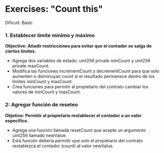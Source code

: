 # Exercises: "Count this"
  
Dificult: Basic

### 1. Establecer límite mínimo y máximo
**Objective: Añadir restricciones para evitar que el contador se salga de ciertos límites.**

- Agrega dos variables de estado: uint256 private minCount y uint256 private maxCount.
- Modifica las funciones incrementCount y decrementCount para que solo aumenten o disminuyan count si el resultado permanece dentro de los límites minCount y maxCount.
- Crea funciones para permitir al propietario del contrato cambiar los valores de minCount y maxCount.


### 2: Agregar función de reseteo
**Objetivo: Permitir al propietario restablecer el contador a un valor específico.**

- Agrega una función llamada resetCount que acepte un argumento uint256 llamado newValue.
- Esta función debería permitir que solo el propietario del contrato restablezca el contador (count) al valor newValue.